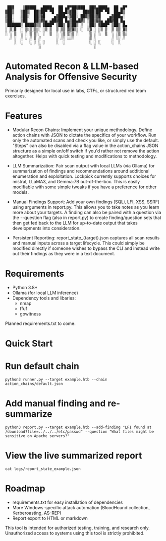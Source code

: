 
```

 ██▓    ▒█████  ▄████▄  ██ ▄█▀██▓███  ██▓▄████▄  ██ ▄█▀
▓██▒   ▒██▒  ██▒██▀ ▀█  ██▄█▒▓██░  ██▓██▒██▀ ▀█  ██▄█▒ 
▒██░   ▒██░  ██▒▓█    ▄▓███▄░▓██░ ██▓▒██▒▓█    ▄▓███▄░ 
▒██░   ▒██   ██▒▓▓▄ ▄██▓██ █▄▒██▄█▓▒ ░██▒▓▓▄ ▄██▓██ █▄ 
░██████░ ████▓▒▒ ▓███▀ ▒██▒ █▒██▒ ░  ░██▒ ▓███▀ ▒██▒ █▄
░ ▒░▓  ░ ▒░▒░▒░░ ░▒ ▒  ▒ ▒▒ ▓▒▓▒░ ░  ░▓ ░ ░▒ ▒  ▒ ▒▒ ▓▒
░ ░ ▒  ░ ░ ▒ ▒░  ░  ▒  ░ ░▒ ▒░▒ ░     ▒ ░ ░  ▒  ░ ░▒ ▒░
  ░ ░  ░ ░ ░ ▒ ░       ░ ░░ ░░░       ▒ ░       ░ ░░ ░ 
    ░  ░   ░ ░ ░ ░     ░  ░           ░ ░ ░     ░  ░   
               ░                        ░              

```



# Automated Recon & LLM-based Analysis for Offensive Security
Primarily designed for local use in labs, CTFs, or structured red team exercises.

# Features
- Modular Recon Chains: Implement your unique methodology. Define action chains with JSON to dictate the specifics of your workflow. Run only the automated scans and check you like, or simply use the default. "Steps" can also be disabled via a flag value in the action_chains JSON structure as a simple on/off switch if you'd rather not remove the action altogether. Helps with quick testing and modifications to methodology. 

- LLM Summarization: Pair scan output with local LLMs (via Ollama) for summarization of findings and recommendations around additional enumeration and exploitation. Lockpick currently supports choices for mistral, LLaMA3, and Gemma:7B out-of-the-box. This is easily modifiable with some simple tweaks if you have a preference for other models.

- Manual Findings Support: Add your own findings (SQLi, LFI, XSS, SSRF) using arguments in report.py. This allows you to take notes as you learn more about your targets. A finding can also be paired with a question via the --question flag (also in report.py) to create finding/question sets that then get fed back to the LLM for up-to-date output that takes developments into consideration.

- Persistent Reporting: report_state_{target}.json captures all scan results and manual inputs across a target lifecycle. This could simply be modified directly if someone wishes to bypass the CLI and instead write out their findings as they were in a text document.

# Requirements
- Python 3.8+
- Ollama (for local LLM inference)
- Dependency tools and libaries:
    - nmap
    - ffuf
    - gowitness

Planned requirements.txt to come.

# Quick Start
# Run default chain
```
python3 runner.py --target example.htb --chain action_chains/default.json
```

# Add manual finding and re-summarize
```
python3 report.py --target example.htb --add-finding "LFI found at /download?file=../../../etc/passwd" --question "What files might be sensitive on Apache servers?"
```

# View the live summarized report
```
cat logs/report_state_example.json
```

# Roadmap
- requirements.txt for easy installation of dependencies
- More Windows-specific attack automation (BloodHound collection, Kerberoasting, AS-REP)
- Report export to HTML or markdown

This tool is intended for authorized testing, training, and research only. Unauthorized access to systems using this tool is strictly prohibited.
